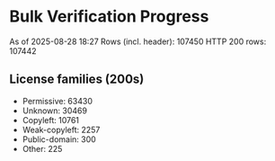 ﻿# Bulk Verification Progress
As of 2025-08-28 18:27
Rows (incl. header): 107450
HTTP 200 rows: 107442

## License families (200s)
- Permissive: 63430
- Unknown: 30469
- Copyleft: 10761
- Weak-copyleft: 2257
- Public-domain: 300
- Other: 225
